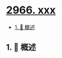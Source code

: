 # [2966. xxx](https://github.com/Tdahuyou/TNotes.leetcode/tree/main/notes/2966.%20xxx)

<!-- region:toc -->

- [1. 📝 概述](#1--概述)

<!-- endregion:toc -->

## 1. 📝 概述
